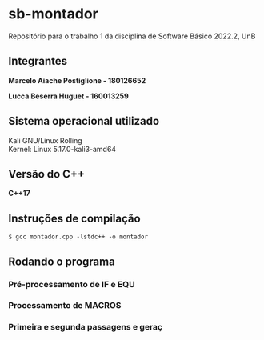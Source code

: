 # sb-montador
Repositório para o trabalho 1 da disciplina de Software Básico 2022.2, UnB

## Integrantes
**Marcelo Aiache Postiglione - 180126652**

**Lucca Beserra Huguet - 160013259**

## Sistema operacional utilizado
Kali GNU/Linux Rolling          
Kernel: Linux 5.17.0-kali3-amd64

## Versão do C++
**C++17**

## Instruções de compilação
```
$ gcc montador.cpp -lstdc++ -o montador 
```

## Rodando o programa

### Pré-processamento de IF e EQU

### Processamento de MACROS

### Primeira e segunda passagens e geraç
